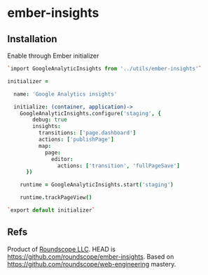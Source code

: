 ember-insights
==============

Installation
------------

Enable through Ember initializer
```coffeescript
`import GoogleAnalyticInsights from '../utils/ember-insights'`

initializer =

  name: 'Google Analytics insights'

  initialize: (container, application)->
    GoogleAnalyticInsights.configure('staging', {
        debug: true
        insights:
          transitions: ['page.dashboard']
          actions: ['publishPage']
          map:
            page:
              editor:
                actions: ['transition', 'fullPageSave']
      })

    runtime = GoogleAnalyticInsights.start('staging')

    runtime.trackPageView()

`export default initializer`
```

Refs
----

Product of [Roundscope LLC](http://roundscope.com). HEAD is https://github.com/roundscope/ember-insights. Based on https://github.com/roundscope/web-engineering mastery.
